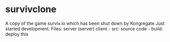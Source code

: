 # survivclone
A copy of the game surviv.io which has been shut down by Kongregate
Just started development.
Files:
server (server)
client
 \- src: source code
 \- build: deploy this

